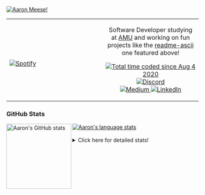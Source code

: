 [![Aaron Meese!](https://user-images.githubusercontent.com/17814535/88975338-a2aabf00-d27f-11ea-963f-8a19608716b4.png)](https://github.com/ajmeese7/readme-ascii "README ASCII")

<!-- Modified from project here: https://github.com/novatorem/novatorem -->
<table width="100%"> 
  <tr>
  <td width="50%">
      
&nbsp; <br> [![Spotify](https://ajmeese7.vercel.app/api/spotify)](https://open.spotify.com/user/ajmeese)

  </td>
  <td width="50%">
    <p align="center">
    Software Developer studying at <a href="https://www.amu.apus.edu/">AMU</a> and working on fun 
    projects like the <a href="https://github.com/ajmeese7/readme-ascii">readme-ascii</a> one featured above!
    </p>
    <p align="center">
      <a href="https://wakatime.com/@f726891d-3b02-46cd-9b60-e8c59f9e2b14">
        <img src="https://wakatime.com/badge/user/f726891d-3b02-46cd-9b60-e8c59f9e2b14.svg" alt="Total time coded since Aug 4 2020" title="WakaTime" />
      </a>
      <a href="http://link.aaronmeese.com/discord">
        <img src="https://img.shields.io/badge/discord-ajmeese7%234835-369?style=flat-square&logo=discord&logoColor=white&color=purple" alt="Discord" title="Discord">
      </a>
      <br />
      <a href="https://link.aaronmeese.com/medium">
        <img src="https://img.shields.io/badge/medium-ajmeese7-1DB954?style=flat-square&logo=medium&logoColor=white" alt="Medium" title="Medium">
      </a>
      <a href="https://link.aaronmeese.com/linkedin">
        <img src="https://img.shields.io/badge/linkedIn-aaronmeese-1DB954?style=flat-square&logo=linkedin&logoColor=white&color=blue" alt="LinkedIn" title="LinkedIn">
      </a>
    </p>
  </td>

</table>

[//]: <> (The `&nbsp;` is to have Aphelion take up more space)

### GitHub Stats ###

<a href="https://profile-summary-for-github.com/user/ajmeese7">
  <img align="left" height="170px" src="https://github-readme-stats.vercel.app/api?username=ajmeese7&show_icons=true&line_height=27&count_private=true" alt="Aaron's GitHub stats"/>
  <img src="https://github-readme-stats.vercel.app/api/top-langs/?username=ajmeese7&hide_langs_below=5&layout=compact" alt="Aaron's language stats"/>
</a>

<br />
<br />
<details>
<summary>Click here for detailed stats!</summary>

### :zap: Recent Activity
<!--START_SECTION:activity-->
1. ❗️ Opened issue [#142](https://github.com/sass/embedded-host-node/issues/142) in [sass/embedded-host-node](https://github.com/sass/embedded-host-node)
2. 🎉 Merged PR [#80](https://github.com/ajmeese7/aaronmeese.com/pull/80) in [ajmeese7/aaronmeese.com](https://github.com/ajmeese7/aaronmeese.com)
3. ❌ Closed PR [#79](https://github.com/ajmeese7/aaronmeese.com/pull/79) in [ajmeese7/aaronmeese.com](https://github.com/ajmeese7/aaronmeese.com)
4. ❗️ Closed issue [#1857](https://github.com/timburgan/timburgan/issues/1857) in [timburgan/timburgan](https://github.com/timburgan/timburgan)
5. 🗣 Commented on [#1857](https://github.com/timburgan/timburgan/issues/1857) in [timburgan/timburgan](https://github.com/timburgan/timburgan)
<!--END_SECTION:activity-->

### 🧐 Waka Stats
<!--START_SECTION:waka-->
![Code Time](http://img.shields.io/badge/Code%20Time-1%2C010%20hrs%2030%20mins-blue)

**🐱 My GitHub Data** 

> 🏆 622 Contributions in the Year 2022
 > 
> 📦 344.1 kB Used in GitHub's Storage 
 > 
> 💼 Opted to Hire
 > 
> 📜 74 Public Repositories 
 > 
> 🔑 27 Private Repositories  
 > 
**I'm an Early 🐤** 

```text
🌞 Morning    279 commits    ██████░░░░░░░░░░░░░░░░░░░   25.09% 
🌆 Daytime    412 commits    █████████░░░░░░░░░░░░░░░░   37.05% 
🌃 Evening    408 commits    █████████░░░░░░░░░░░░░░░░   36.69% 
🌙 Night      13 commits     ░░░░░░░░░░░░░░░░░░░░░░░░░   1.17%

```
📅 **I'm Most Productive on Sunday** 

```text
Monday       123 commits    ██░░░░░░░░░░░░░░░░░░░░░░░   11.06% 
Tuesday      177 commits    ████░░░░░░░░░░░░░░░░░░░░░   15.92% 
Wednesday    139 commits    ███░░░░░░░░░░░░░░░░░░░░░░   12.5% 
Thursday     162 commits    ███░░░░░░░░░░░░░░░░░░░░░░   14.57% 
Friday       126 commits    ██░░░░░░░░░░░░░░░░░░░░░░░   11.33% 
Saturday     188 commits    ████░░░░░░░░░░░░░░░░░░░░░   16.91% 
Sunday       197 commits    ████░░░░░░░░░░░░░░░░░░░░░   17.72%

```


📊 **This Week I Spent My Time On** 

```text
⌚︎ Time Zone: America/New_York

💬 Programming Languages: 
Bash                     1 hr 18 mins        ██████████████████████░░░   90.23% 
Markdown                 5 mins              █░░░░░░░░░░░░░░░░░░░░░░░░   6.3% 
HTML                     2 mins              ░░░░░░░░░░░░░░░░░░░░░░░░░   3.37% 
PHP                      0 secs              ░░░░░░░░░░░░░░░░░░░░░░░░░   0.11%

🐱‍💻 Projects: 
aaronmeese.com           1 hr 20 mins        ███████████████████████░░   91.74% 
karameese.com            7 mins              ██░░░░░░░░░░░░░░░░░░░░░░░   8.26%

```

**I Mostly Code in JavaScript** 

```text
JavaScript               32 repos            ████████████░░░░░░░░░░░░░   50.0% 
HTML                     9 repos             ███░░░░░░░░░░░░░░░░░░░░░░   14.06% 
Python                   5 repos             ██░░░░░░░░░░░░░░░░░░░░░░░   7.81% 
Java                     4 repos             █░░░░░░░░░░░░░░░░░░░░░░░░   6.25% 
CSS                      3 repos             █░░░░░░░░░░░░░░░░░░░░░░░░   4.69%

```



 Last Updated on 15/05/2022 16:03:23 UTC
<!--END_SECTION:waka-->
</details>
